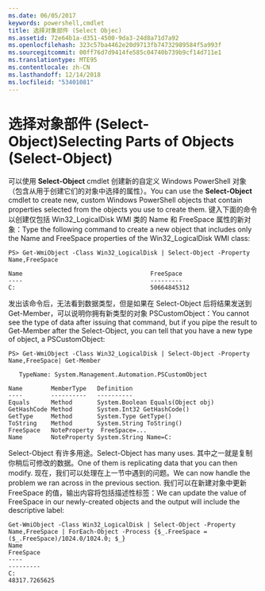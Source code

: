 ```yaml
---
ms.date: 06/05/2017
keywords: powershell,cmdlet
title: 选择对象部件 (Select Objec)
ms.assetid: 72e64b1a-d351-4500-9da3-24d8a71d7a92
ms.openlocfilehash: 323c57ba4462e20d9713fb74732989584f5a993f
ms.sourcegitcommit: 00ff76d7d9414fe585c04740b739b9cf14d711e1
ms.translationtype: MTE95
ms.contentlocale: zh-CN
ms.lasthandoff: 12/14/2018
ms.locfileid: "53401081"
---
```

# <a name="selecting-parts-of-objects-select-object"></a><span data-ttu-id="6e6a6-103">选择对象部件 (Select-Object)</span><span class="sxs-lookup"><span data-stu-id="6e6a6-103">Selecting Parts of Objects (Select-Object)</span></span>

<span data-ttu-id="6e6a6-104">可以使用 **Select-Object** cmdlet 创建新的自定义 Windows PowerShell 对象（包含从用于创建它们的对象中选择的属性）。</span><span class="sxs-lookup"><span data-stu-id="6e6a6-104">You can use the **Select-Object** cmdlet to create new, custom Windows PowerShell objects that contain properties selected from the objects you use to create them.</span></span> <span data-ttu-id="6e6a6-105">键入下面的命令以创建仅包括 Win32_LogicalDisk WMI 类的 Name 和 FreeSpace 属性的新对象：</span><span class="sxs-lookup"><span data-stu-id="6e6a6-105">Type the following command to create a new object that includes only the Name and FreeSpace properties of the Win32_LogicalDisk WMI class:</span></span>

```
PS> Get-WmiObject -Class Win32_LogicalDisk | Select-Object -Property Name,FreeSpace

Name                                    FreeSpace
----                                    ---------
C:                                      50664845312
```

<span data-ttu-id="6e6a6-106">发出该命令后，无法看到数据类型，但是如果在 Select-Object 后将结果发送到 Get-Member，可以说明你拥有新类型的对象 PSCustomObject：</span><span class="sxs-lookup"><span data-stu-id="6e6a6-106">You cannot see the type of data after issuing that command, but if you pipe the result to Get-Member after the Select-Object, you can tell that you have a new type of object, a PSCustomObject:</span></span>

```
PS> Get-WmiObject -Class Win32_LogicalDisk | Select-Object -Property Name,FreeSpace| Get-Member

   TypeName: System.Management.Automation.PSCustomObject

Name        MemberType   Definition
----        ----------   ----------
Equals      Method       System.Boolean Equals(Object obj)
GetHashCode Method       System.Int32 GetHashCode()
GetType     Method       System.Type GetType()
ToString    Method       System.String ToString()
FreeSpace   NoteProperty  FreeSpace=...
Name        NoteProperty System.String Name=C:
```

<span data-ttu-id="6e6a6-107">Select-Object 有许多用途。</span><span class="sxs-lookup"><span data-stu-id="6e6a6-107">Select-Object has many uses.</span></span> <span data-ttu-id="6e6a6-108">其中之一就是复制你稍后可修改的数据。</span><span class="sxs-lookup"><span data-stu-id="6e6a6-108">One of them is replicating data that you can then modify.</span></span> <span data-ttu-id="6e6a6-109">现在，我们可以处理在上一节中遇到的问题。</span><span class="sxs-lookup"><span data-stu-id="6e6a6-109">We can now handle the problem we ran across in the previous section.</span></span> <span data-ttu-id="6e6a6-110">我们可以在新建对象中更新 FreeSpace 的值，输出内容将包括描述性标签：</span><span class="sxs-lookup"><span data-stu-id="6e6a6-110">We can update the value of FreeSpace in our newly-created objects and the output will include the descriptive label:</span></span>

```
Get-WmiObject -Class Win32_LogicalDisk | Select-Object -Property Name,FreeSpace | ForEach-Object -Process {$_.FreeSpace = ($_.FreeSpace)/1024.0/1024.0; $_}
Name                                                                  FreeSpace
----                                                                  ---------
C:                                                                48317.7265625
```